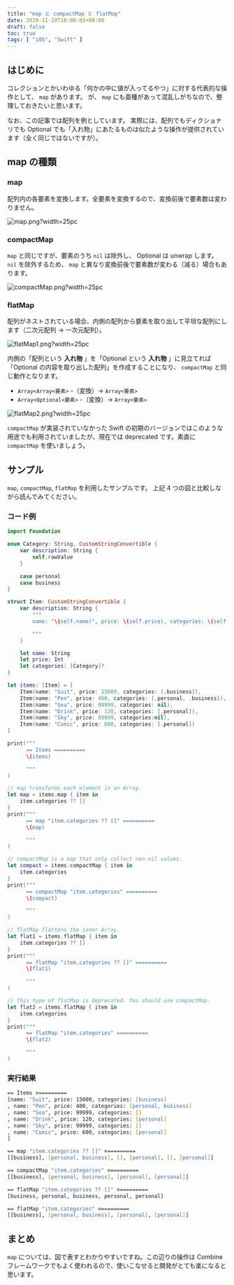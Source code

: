 ```yaml
---
title: "map と compactMap と flatMap"
date: 2020-11-10T16:08:03+09:00
draft: false
toc: true
tags: [ "iOS", "Swift" ]
---
```


## はじめに
コレクションとかいわゆる「何かの中に値が入ってるやつ」に対する代表的な操作として、 `map` があります。
が、 `map` にも亜種があって混乱しがちなので、整理しておきたいと思います。

なお、この記事では配列を例としています。
実際には、配列でもディクショナリでも Optional でも「入れ物」にあたるものは似たような操作が提供されています（全く同じではないですが）。

## map の種類
### map
配列内の各要素を変換します。全要素を変換するので、変換前後で要素数は変わりません。

![map.png?width=25pc](/images/maps/map.png?width=25pc)

### compactMap
`map` と同じですが、要素のうち `nil` は除外し、 Optional は unwrap します。 `nil` を除外するため、 `map` と異なり変換前後で要素数が変わる（減る）場合もあります。

![compactMap.png?width=25pc](/images/maps/compactMap.png?width=25pc)

### flatMap
配列がネストされている場合、内側の配列から要素を取り出して平坦な配列にします（二次元配列 -> 一次元配列）。

![flatMap1.png?width=25pc](/images/maps/flatMap1.png?width=25pc)


内側の「配列という **入れ物** 」を「Optional という **入れ物** 」に見立てれば「Optional の内容を取り出した配列」を作成することになり、 `compactMap` と同じ動作となります。

- `Array<Array<要素>` -（変換）-> `Array<要素>`
- `Array<Optional<要素>` -（変換）-> `Array<要素>`

![flatMap2.png?width=25pc](/images/maps/flatMap2.png?width=25pc)

`compactMap` が実装されていなかった Swift の初期のバージョンではこのような用途でも利用されていましたが、現在では deprecated です。素直に `compactMap` を使いましょう。

## サンプル
`map`, `compactMap`, `flatMap` を利用したサンプルです。
上記 4 つの図と比較しながら読んでみてください。

### コード例
```swift
import Foundation

enum Category: String, CustomStringConvertible {
    var description: String {
        self.rawValue
    }

    case personal
    case business
}

struct Item: CustomStringConvertible {
    var description: String {
        """
        name: "\(self.name)", price: \(self.price), categories: \(self.categories ?? [])

        """
    }

    let name: String
    let price: Int
    let categories: [Category]?
}

let items: [Item] = [
    Item(name: "Suit", price: 15000, categories: [.business]),
    Item(name: "Pen", price: 400, categories: [.personal, .business]),
    Item(name: "Sea", price: 99999, categories: nil),
    Item(name: "Drink", price: 120, categories: [.personal]),
    Item(name: "Sky", price: 99999, categories:nil),
    Item(name: "Comic", price: 600, categories: [.personal])
]

print("""
      == Items ==========
      \(items)

      """
)

// map transforms each element in an Array.
let map = items.map { item in
    item.categories ?? []
}
print("""
      == map "item.categories ?? []" ==========
      \(map)

      """
)

// compactMap is a map that only collect non-nil values.
let compact = items.compactMap { item in
    item.categories
}
print("""
      == compactMap "item.categories" ==========
      \(compact)

      """
)

// flatMap flattens the inner Array.
let flat1 = items.flatMap { item in
    item.categories ?? []
}
print("""
      == flatMap "item.categories ?? []" ==========
      \(flat1)

      """
)

// This type of flatMap is deprecated. You should use compactMap.
let flat2 = items.flatMap { item in
    item.categories
}
print("""
      == flatMap "item.categories" ==========
      \(flat2)

      """
)
```

### 実行結果
```zsh
== Items ==========
[name: "Suit", price: 15000, categories: [business]
, name: "Pen", price: 400, categories: [personal, business]
, name: "Sea", price: 99999, categories: []
, name: "Drink", price: 120, categories: [personal]
, name: "Sky", price: 99999, categories: []
, name: "Comic", price: 600, categories: [personal]
]

== map "item.categories ?? []" ==========
[[business], [personal, business], [], [personal], [], [personal]]

== compactMap "item.categories" ==========
[[business], [personal, business], [personal], [personal]]

== flatMap "item.categories ?? []" ==========
[business, personal, business, personal, personal]

== flatMap "item.categories" ==========
[[business], [personal, business], [personal], [personal]]
```

## まとめ
`map` については、図で表すとわかりやすいですね。この辺りの操作は Combine フレームワークでもよく使われるので、使いこなせると開発がとても楽になると思います。
